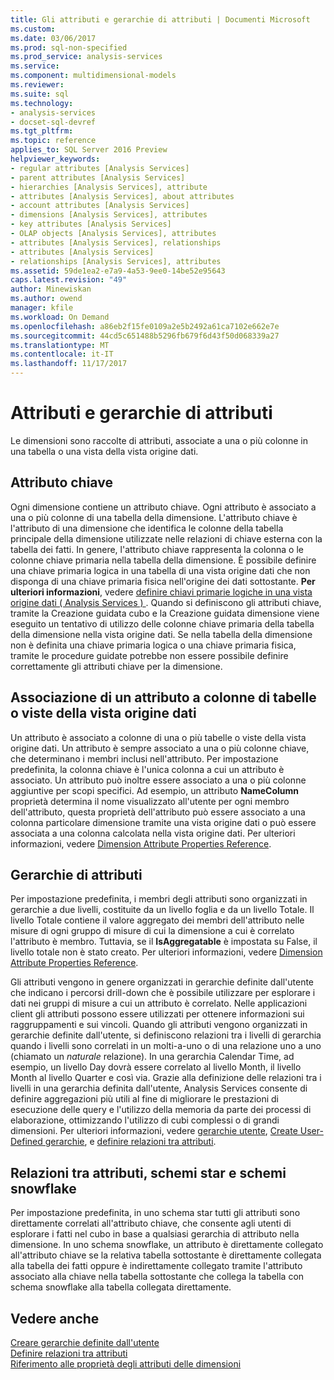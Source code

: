```yaml
---
title: Gli attributi e gerarchie di attributi | Documenti Microsoft
ms.custom: 
ms.date: 03/06/2017
ms.prod: sql-non-specified
ms.prod_service: analysis-services
ms.service: 
ms.component: multidimensional-models
ms.reviewer: 
ms.suite: sql
ms.technology:
- analysis-services
- docset-sql-devref
ms.tgt_pltfrm: 
ms.topic: reference
applies_to: SQL Server 2016 Preview
helpviewer_keywords:
- regular attributes [Analysis Services]
- parent attributes [Analysis Services]
- hierarchies [Analysis Services], attribute
- attributes [Analysis Services], about attributes
- account attributes [Analysis Services]
- dimensions [Analysis Services], attributes
- key attributes [Analysis Services]
- OLAP objects [Analysis Services], attributes
- attributes [Analysis Services], relationships
- attributes [Analysis Services]
- relationships [Analysis Services], attributes
ms.assetid: 59de1ea2-e7a9-4a53-9ee0-14be52e95643
caps.latest.revision: "49"
author: Minewiskan
ms.author: owend
manager: kfile
ms.workload: On Demand
ms.openlocfilehash: a86eb2f15fe0109a2e5b2492a61ca7102e662e7e
ms.sourcegitcommit: 44cd5c651488b5296fb679f6d43f50d068339a27
ms.translationtype: MT
ms.contentlocale: it-IT
ms.lasthandoff: 11/17/2017
---
```

# <a name="attributes-and-attribute-hierarchies"></a>Attributi e gerarchie di attributi
  Le dimensioni sono raccolte di attributi, associate a una o più colonne in una tabella o una vista della vista origine dati.  
  
## <a name="key-attribute"></a>Attributo chiave  
 Ogni dimensione contiene un attributo chiave. Ogni attributo è associato a una o più colonne di una tabella della dimensione. L'attributo chiave è l'attributo di una dimensione che identifica le colonne della tabella principale della dimensione utilizzate nelle relazioni di chiave esterna con la tabella dei fatti. In genere, l'attributo chiave rappresenta la colonna o le colonne chiave primaria nella tabella della dimensione. È possibile definire una chiave primaria logica in una tabella di una vista origine dati che non disponga di una chiave primaria fisica nell'origine dei dati sottostante. **Per ulteriori informazioni**, vedere [definire chiavi primarie logiche in una vista origine dati &#40; Analysis Services &#41; ](../../analysis-services/multidimensional-models/define-logical-primary-keys-in-a-data-source-view-analysis-services.md). Quando si definiscono gli attributi chiave, tramite la Creazione guidata cubo e la Creazione guidata dimensione viene eseguito un tentativo di utilizzo delle colonne chiave primaria della tabella della dimensione nella vista origine dati. Se nella tabella della dimensione non è definita una chiave primaria logica o una chiave primaria fisica, tramite le procedure guidate potrebbe non essere possibile definire correttamente gli attributi chiave per la dimensione.  
  
## <a name="binding-an-attribute-to-columns-in-data-source-view-tables-or-views"></a>Associazione di un attributo a colonne di tabelle o viste della vista origine dati  
 Un attributo è associato a colonne di una o più tabelle o viste della vista origine dati. Un attributo è sempre associato a una o più colonne chiave, che determinano i membri inclusi nell'attributo. Per impostazione predefinita, la colonna chiave è l'unica colonna a cui un attributo è associato. Un attributo può inoltre essere associato a una o più colonne aggiuntive per scopi specifici. Ad esempio, un attributo **NameColumn** proprietà determina il nome visualizzato all'utente per ogni membro dell'attributo, questa proprietà dell'attributo può essere associato a una colonna particolare dimensione tramite una vista origine dati o può essere associata a una colonna calcolata nella vista origine dati. Per ulteriori informazioni, vedere [Dimension Attribute Properties Reference](../../analysis-services/multidimensional-models/dimension-attribute-properties-reference.md).  
  
## <a name="attribute-hierarchies"></a>Gerarchie di attributi  
 Per impostazione predefinita, i membri degli attributi sono organizzati in gerarchie a due livelli, costituite da un livello foglia e da un livello Totale. Il livello Totale contiene il valore aggregato dei membri dell'attributo nelle misure di ogni gruppo di misure di cui la dimensione a cui è correlato l'attributo è membro. Tuttavia, se il **IsAggregatable** è impostata su False, il livello totale non è stato creato. Per ulteriori informazioni, vedere [Dimension Attribute Properties Reference](../../analysis-services/multidimensional-models/dimension-attribute-properties-reference.md).  
  
 Gli attributi vengono in genere organizzati in gerarchie definite dall'utente che indicano i percorsi drill-down che è possibile utilizzare per esplorare i dati nei gruppi di misure a cui un attributo è correlato. Nelle applicazioni client gli attributi possono essere utilizzati per ottenere informazioni sui raggruppamenti e sui vincoli. Quando gli attributi vengono organizzati in gerarchie definite dall'utente, si definiscono relazioni tra i livelli di gerarchia quando i livelli sono correlati in un molti-a-uno o di una relazione uno a uno (chiamato un *naturale* relazione). In una gerarchia Calendar Time, ad esempio, un livello Day dovrà essere correlato al livello Month, il livello Month al livello Quarter e così via. Grazie alla definizione delle relazioni tra i livelli in una gerarchia definita dall'utente, Analysis Services consente di definire aggregazioni più utili al fine di migliorare le prestazioni di esecuzione delle query e l'utilizzo della memoria da parte dei processi di elaborazione, ottimizzando l'utilizzo di cubi complessi o di grandi dimensioni. Per ulteriori informazioni, vedere [gerarchie utente](../../analysis-services/multidimensional-models-olap-logical-dimension-objects/user-hierarchies.md), [Create User-Defined gerarchie](../../analysis-services/multidimensional-models/user-defined-hierarchies-create.md), e [definire relazioni tra attributi](../../analysis-services/multidimensional-models/attribute-relationships-define.md).  
  
## <a name="attribute-relationships-star-schemas-and-snowflake-schemas"></a>Relazioni tra attributi, schemi star e schemi snowflake  
 Per impostazione predefinita, in uno schema star tutti gli attributi sono direttamente correlati all'attributo chiave, che consente agli utenti di esplorare i fatti nel cubo in base a qualsiasi gerarchia di attributo nella dimensione. In uno schema snowflake, un attributo è direttamente collegato all'attributo chiave se la relativa tabella sottostante è direttamente collegata alla tabella dei fatti oppure è indirettamente collegato tramite l'attributo associato alla chiave nella tabella sottostante che collega la tabella con schema snowflake alla tabella collegata direttamente.  
  
## <a name="see-also"></a>Vedere anche  
 [Creare gerarchie definite dall'utente](../../analysis-services/multidimensional-models/user-defined-hierarchies-create.md)   
 [Definire relazioni tra attributi](../../analysis-services/multidimensional-models/attribute-relationships-define.md)   
 [Riferimento alle proprietà degli attributi delle dimensioni](../../analysis-services/multidimensional-models/dimension-attribute-properties-reference.md)  
  
  
